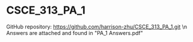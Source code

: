 # CSCE_313_PA_1

GitHub repository: https://github.com/harrison-zhu/CSCE_313_PA_1.git \n
Answers are attached and found in "PA_1 Answers.pdf"
